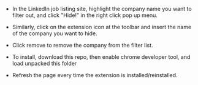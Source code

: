 - In the LinkedIn job listing site, highlight the company name you want to filter out, and click "Hide!" in the right click pop up menu.
- Similarly, click on the extension icon at the toolbar and insert the name of the company you want to hide.
- Click remove to remove the company from the filter list.

- To install, download this repo, then enable chrome developer tool, and load unpacked this folder
- Refresh the page every time the extension is installed/reinstalled.